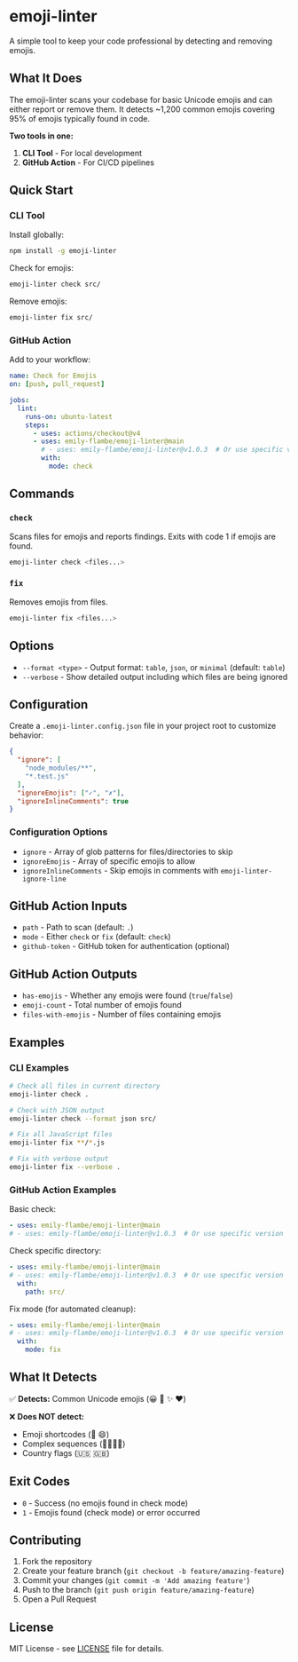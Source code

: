 # emoji-linter

A simple tool to keep your code professional by detecting and removing emojis.

## What It Does

The emoji-linter scans your codebase for basic Unicode emojis and can either report or remove them. It detects ~1,200 common emojis covering 95% of emojis typically found in code.

**Two tools in one:**
1. **CLI Tool** - For local development
2. **GitHub Action** - For CI/CD pipelines

## Quick Start

### CLI Tool

Install globally:
```bash
npm install -g emoji-linter
```

Check for emojis:
```bash
emoji-linter check src/
```

Remove emojis:
```bash
emoji-linter fix src/
```

### GitHub Action

Add to your workflow:
```yaml
name: Check for Emojis
on: [push, pull_request]

jobs:
  lint:
    runs-on: ubuntu-latest
    steps:
      - uses: actions/checkout@v4
      - uses: emily-flambe/emoji-linter@main
        # - uses: emily-flambe/emoji-linter@v1.0.3  # Or use specific version
        with:
          mode: check
```

## Commands

### `check`
Scans files for emojis and reports findings. Exits with code 1 if emojis are found.

```bash
emoji-linter check <files...>
```

### `fix`
Removes emojis from files.

```bash
emoji-linter fix <files...>
```

## Options

- `--format <type>` - Output format: `table`, `json`, or `minimal` (default: `table`)
- `--verbose` - Show detailed output including which files are being ignored

## Configuration

Create a `.emoji-linter.config.json` file in your project root to customize behavior:

```json
{
  "ignore": [
    "node_modules/**",
    "*.test.js"
  ],
  "ignoreEmojis": ["✓", "✗"],
  "ignoreInlineComments": true
}
```

### Configuration Options

- `ignore` - Array of glob patterns for files/directories to skip
- `ignoreEmojis` - Array of specific emojis to allow
- `ignoreInlineComments` - Skip emojis in comments with `emoji-linter-ignore-line`

## GitHub Action Inputs

- `path` - Path to scan (default: `.`)
- `mode` - Either `check` or `fix` (default: `check`)
- `github-token` - GitHub token for authentication (optional)

## GitHub Action Outputs

- `has-emojis` - Whether any emojis were found (`true`/`false`)
- `emoji-count` - Total number of emojis found
- `files-with-emojis` - Number of files containing emojis

## Examples

### CLI Examples

```bash
# Check all files in current directory
emoji-linter check .

# Check with JSON output
emoji-linter check --format json src/

# Fix all JavaScript files
emoji-linter fix **/*.js

# Fix with verbose output
emoji-linter fix --verbose .
```

### GitHub Action Examples

Basic check:
```yaml
- uses: emily-flambe/emoji-linter@main
# - uses: emily-flambe/emoji-linter@v1.0.3  # Or use specific version
```

Check specific directory:
```yaml
- uses: emily-flambe/emoji-linter@main
# - uses: emily-flambe/emoji-linter@v1.0.3  # Or use specific version
  with:
    path: src/
```

Fix mode (for automated cleanup):
```yaml
- uses: emily-flambe/emoji-linter@main
# - uses: emily-flambe/emoji-linter@v1.0.3  # Or use specific version
  with:
    mode: fix
```

## What It Detects

✅ **Detects:** Common Unicode emojis (😀 🚀 ✨ ❤️)

❌ **Does NOT detect:**
- Emoji shortcodes (:rocket: :smile:)
- Complex sequences (👨‍👩‍👧‍👦)
- Country flags (🇺🇸 🇬🇧)

## Exit Codes

- `0` - Success (no emojis found in check mode)
- `1` - Emojis found (check mode) or error occurred

## Contributing

1. Fork the repository
2. Create your feature branch (`git checkout -b feature/amazing-feature`)
3. Commit your changes (`git commit -m 'Add amazing feature'`)
4. Push to the branch (`git push origin feature/amazing-feature`)
5. Open a Pull Request

## License

MIT License - see [LICENSE](LICENSE) file for details.